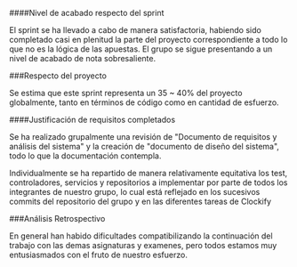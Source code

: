 ####Nivel de acabado respecto del sprint

El sprint se ha llevado a cabo de manera satisfactoria, habiendo sido completado casi en plenitud la parte del proyecto correspondiente a todo lo que no es la lógica de las apuestas. El grupo se sigue presentando a un nivel de acabado de nota sobresaliente.

###Respecto del proyecto

Se estima que este sprint representa un 35 ~ 40% del proyecto globalmente, tanto en términos de código como en cantidad de esfuerzo.

####Justificación de requisitos completados

Se ha realizado grupalmente una revisión de "Documento de requisitos y análisis del sistema" y la creación de "documento de diseño del sistema", todo lo que la documentación contempla.

Individualmente se ha repartido de manera relativamente equitativa los test, controladores, servicios y repositorios a implementar por parte de todos los integrantes de nuestro grupo, lo cual está reflejado en los sucesivos commits del repositorio del grupo y en las diferentes tareas de Clockify


###Análisis Retrospectivo

En general han habido dificultades compatibilizando la continuación del trabajo con las demas asignaturas y examenes, pero todos estamos muy entusiasmados con el fruto de nuestro esfuerzo.
